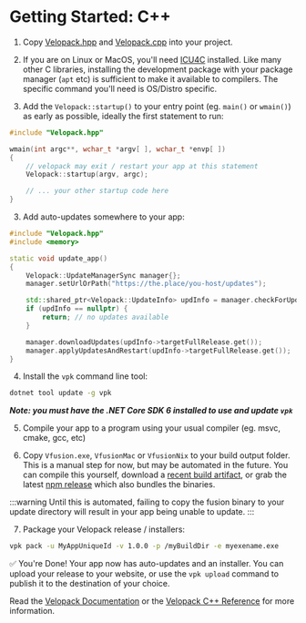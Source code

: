 # Getting Started: C++

1. Copy [Velopack.hpp](https://github.com/velopack/velopack.fusion/blob/master/for-cpp/Velopack.hpp) and [Velopack.cpp](https://github.com/velopack/velopack.fusion/blob/master/for-cpp/Velopack.cpp) into your project. 

2. If you are on Linux or MacOS, you'll need [ICU4C](https://icu.unicode.org/) installed. Like many other C libraries, 
installing the development package with your package manager (`apt` etc) is sufficient to make it available to compilers. 
The specific command you'll need is OS/Distro specific.

3. Add the `Velopack::startup()` to your entry point (eg. `main()` or `wmain()`) as early as possible, ideally the first statement to run:
```cpp
#include "Velopack.hpp"

wmain(int argc**, wchar_t *argv[ ], wchar_t *envp[ ])
{
    // velopack may exit / restart your app at this statement
    Velopack::startup(argv, argc);

    // ... your other startup code here
}
```

3. Add auto-updates somewhere to your app:
```cpp
#include "Velopack.hpp"
#include <memory>

static void update_app()
{
    Velopack::UpdateManagerSync manager{};
    manager.setUrlOrPath("https://the.place/you-host/updates");

    std::shared_ptr<Velopack::UpdateInfo> updInfo = manager.checkForUpdates();
    if (updInfo == nullptr) {
        return; // no updates available
    }

    manager.downloadUpdates(updInfo->targetFullRelease.get());
    manager.applyUpdatesAndRestart(updInfo->targetFullRelease.get());
}
```

4. Install the `vpk` command line tool:
```sh
dotnet tool update -g vpk
```
***Note: you must have the .NET Core SDK 6 installed to use and update `vpk`***

5. Compile your app to a program using your usual compiler (eg. msvc, cmake, gcc, etc)

6. Copy `Vfusion.exe`, `VfusionMac` or `VfusionNix` to your build output folder. This is a manual step for now, but may be automated in the future. You can compile this yourself, download a [recent build artifact](https://github.com/velopack/velopack.fusion/actions), or grab the latest [npm release](https://www.npmjs.com/package/velopack?activeTab=code) which also bundles the binaries.

:::warning
Until this is automated, failing to copy the fusion binary to your update directory will result in your app being unable to update.
:::

7. Package your Velopack release / installers:
```sh
vpk pack -u MyAppUniqueId -v 1.0.0 -p /myBuildDir -e myexename.exe
```

✅ You're Done! Your app now has auto-updates and an installer.
You can upload your release to your website, or use the `vpk upload` command to publish it to the destination of your choice.

Read the [Velopack Documentation](https://velopack.io/docs) or the [Velopack C++ Reference](https://velopack.io/ref/cpp/) for more information.